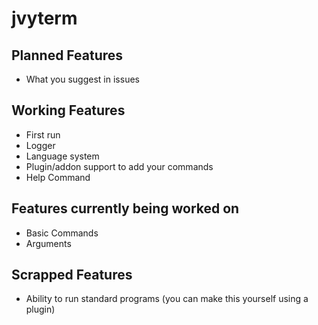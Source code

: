 # jvyterm
## Planned Features
* What you suggest in issues

## Working Features
* First run
* Logger
* Language system
* Plugin/addon support to add your commands
* Help Command

## Features currently being worked on
* Basic Commands
* Arguments

## Scrapped Features
* Ability to run standard programs (you can make this yourself using a plugin)
